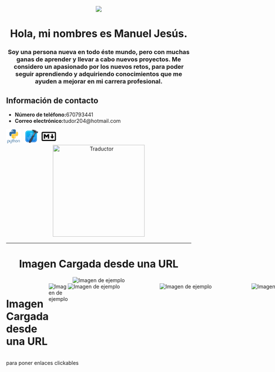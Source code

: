 
<div id="header" align="center" max> 
  <img src="https://webescuela.com/wp-content/uploads/2020/08/que-hace-un-desarrollador-web.png" width="200"/>
    <h1> Hola, mi nombres es Manuel Jesús. </h1>
      <h3>Soy una persona nueva en todo éste mundo, pero con muchas ganas de aprender y llevar a cabo nuevos proyectos. Me considero un apasionado por los nuevos retos, para poder seguir aprendiendo y adquiriendo conocimientos que me ayuden a mejorar en mi carrera profesional.</h3>
</div>

<h2><strong>Información de contacto</strong></h2>
<ul>
  <li><strong>Número de teléfono:</strong>670793441</li>
   <li><strong>Correo electrónico:</strong>tudor204@hotmail.com</li>
</ul>
 <div>
       <img src="https://github.com/devicons/devicon/blob/master/icons/python/python-original-wordmark.svg"  title="phyton" alt="Apple" width="40" height="40"/>&nbsp;
      <img src="https://github.com/devicons/devicon/blob/master/icons/xcode/xcode-original.svg"  title="Xcode" alt="Xcode" width="40" height="40"/>&nbsp;
      <img src="https://github.com/devicons/devicon/blob/master/icons/markdown/markdown-original.svg"  title="markdown" alt="Apple" width="40" height="40"/>&nbsp;
 
</div>    
<div align="center">
<img src="https://imagenes.20minutos.es/files/image_990_556/uploads/imagenes/2023/01/18/traductor-google.jpeg" title="Traductor" width="250" height="250"/>

  
*** 
</div>


<div align="center" max>
  <h1>Imagen Cargada desde una URL</h1>
  <img src="https://imagenes.elpais.com/resizer/v2/A3JAIXXDNFCHDMH7UHR7HQAS2Q.jpg?auth=52602797327d1cae0a2dbced62f677c66bd2fdd03e84eb9cb508f9e9a790fbe3&width=1200" alt="Imagen de ejemplo">
</div>

<div style="display: flex;">
  <h1>Imagen Cargada desde una URL</h1>
  <img src="https://imagenes.elpais.com/resizer/v2/A3JAIXXDNFCHDMH7UHR7HQAS2Q.jpg?auth=52602797327d1cae0a2dbced62f677c66bd2fdd03e84eb9cb508f9e9a790fbe3&width=1200" alt="Imagen de ejemplo" style="width: 500px; height: auto;">
  <div style="display: flex;">
     <img src="https://imagenes.elpais.com/resizer/v2/A3JAIXXDNFCHDMH7UHR7HQAS2Q.jpg?auth=52602797327d1cae0a2dbced62f677c66bd2fdd03e84eb9cb508f9e9a790fbe3&width=1200" alt="Imagen de ejemplo" style="width: 250px; height: auto;">
    <img src="https://imagenes.elpais.com/resizer/v2/A3JAIXXDNFCHDMH7UHR7HQAS2Q.jpg?auth=52602797327d1cae0a2dbced62f677c66bd2fdd03e84eb9cb508f9e9a790fbe3&width=1200" alt="Imagen de ejemplo" style="width: 250px; height: auto;">
    <img src="https://imagenes.elpais.com/resizer/v2/A3JAIXXDNFCHDMH7UHR7HQAS2Q.jpg?auth=52602797327d1cae0a2dbced62f677c66bd2fdd03e84eb9cb508f9e9a790fbe3&width=1200" alt="Imagen de ejemplo" style="width: 250px; height: auto;">
    <img src="https://imagenes.elpais.com/resizer/v2/A3JAIXXDNFCHDMH7UHR7HQAS2Q.jpg?auth=52602797327d1cae0a2dbced62f677c66bd2fdd03e84eb9cb508f9e9a790fbe3&width=1200" alt="Imagen de ejemplo" style="width: 250px; height: auto;">
  </div>
</div>


para poner enlaces clickables 
